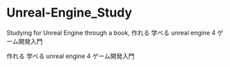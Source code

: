 # Unreal-Engine_Study
Studying for Unreal Engine through a book, 作れる 学べる unreal engine 4 ゲーム開発入門

作れる 学べる unreal engine 4 ゲーム開発入門
